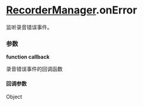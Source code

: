 # [RecorderManager](./../RecorderManager).onError

监听录音错误事件。

### 参数

**function callback**

录音错误事件的回调函数

#### 回调参数

Object

<Results :data="results" />

<script setup>
const results = [
  {
    name: 'errMsg',
    type: 'string',
    desc: '错误信息',
    version: '0.1.0',
  },
]
</script>
